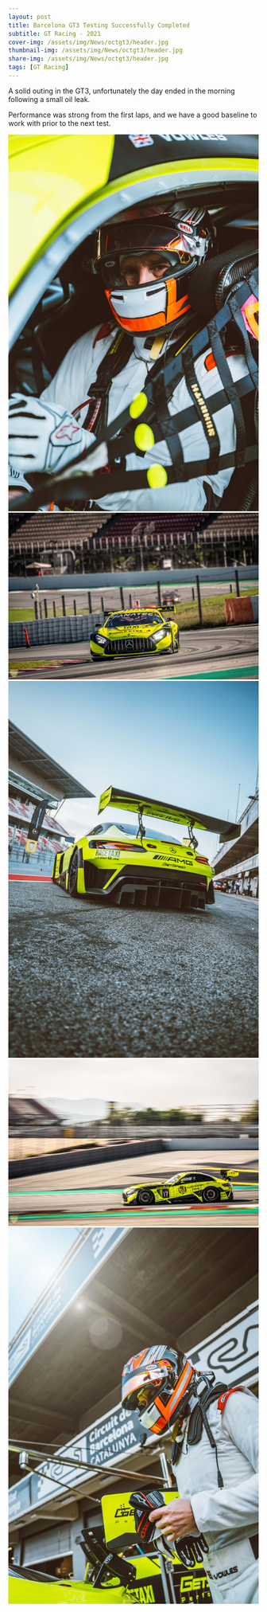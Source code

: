 ```yaml
---
layout: post
title: Barcelona GT3 Testing Successfully Completed
subtitle: GT Racing - 2021
cover-img: /assets/img/News/octgt3/header.jpg
thumbnail-img: /assets/img/News/octgt3/header.jpg
share-img: /assets/img/News/octgt3/header.jpg
tags: [GT Racing]
---
```


A solid outing in the GT3, unfortunately the day ended in the morning following a small oil leak.

Performance was strong from the first laps, and we have a good baseline to work with prior to the next test.


<section id="post-photos">
  <img src="/assets/img/News/octgt3/pitlane1.jpg" alt="Barcelona GT3">
  <img src="/assets/img/News/octgt3/track1.jpg" alt="Barcelona GT3">
  <img src="/assets/img/News/octgt3/pitlane4.jpg" alt="Barcelona GT3">
  <img src="/assets/img/News/octgt3/track2.jpg" alt="Barcelona GT3">
  <img src="/assets/img/News/octgt3/pitlane5.jpg" alt="Barcelona GT3">
</section>
